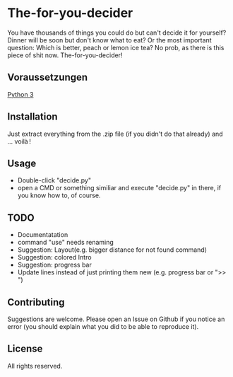 # The-for-you-decider
You have thousands of things you could do but can't decide it for yourself?
Dinner will be soon but don't know what to eat?
Or the most important question: Which is better, peach or lemon ice tea?
No prob, as there is this piece of shit now.
The-for-you-decider!

## Voraussetzungen
[Python 3](https://www.python.org/download/releases/3.0/)

## Installation
Just extract everything from the .zip file (if you didn't do that already) and ... voilà !

## Usage
- Double-click "decide.py"
- open a CMD or something similiar and execute "decide.py" in there, if you know how to, of course.

## TODO
- Documentatation
- command "use" needs renaming
- Suggestion: Layout(e.g. bigger distance for not found command)
- Suggestion: colored Intro
- Suggestion: progress bar
- Update lines instead of just printing them new (e.g. progress bar or ">> ")

## Contributing
Suggestions are welcome. Please open an Issue on Github if you notice an error (you should explain what you did to be able to reproduce it).

## License
All rights reserved.
